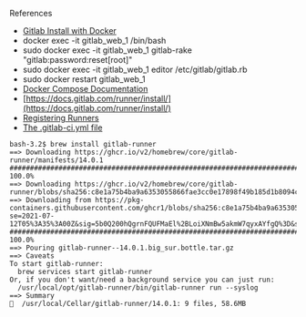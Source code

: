 

References

- [Gitlab Install with Docker](https://docs.gitlab.com/ee/install/docker.html)
- docker exec -it gitlab_web_1 /bin/bash 
- sudo docker exec -it gitlab_web_1 gitlab-rake "gitlab:password:reset[root]"
- sudo docker exec -it gitlab_web_1 editor /etc/gitlab/gitlab.rb
- sudo docker restart gitlab_web_1
- [Docker Compose Documentation](https://docs.docker.com/compose/)
- [https://docs.gitlab.com/runner/install/](https://docs.gitlab.com/runner/install/)
- [Registering Runners](https://docs.gitlab.com/runner/register/#:~:text=%20Registering%20runners%20%201%20Docker.%20The%20instructions,instance%20URL%20%28also%20known%20as%20the...%20More%20)
- [The .gitlab-ci.yml file](https://docs.gitlab.com/ee/ci/yaml/gitlab_ci_yaml.html)
```aidl
bash-3.2$ brew install gitlab-runner
==> Downloading https://ghcr.io/v2/homebrew/core/gitlab-runner/manifests/14.0.1
######################################################################## 100.0%
==> Downloading https://ghcr.io/v2/homebrew/core/gitlab-runner/blobs/sha256:c8e1a75b4ba9a6353055866fae3cc0e17898f49b185d1b8094c6dfb4a90a9080
==> Downloading from https://pkg-containers.githubusercontent.com/ghcr1/blobs/sha256:c8e1a75b4ba9a6353055866fae3cc0e17898f49b185d1b8094c6dfb4a90a9080?se=2021-07-12T05%3A35%3A00Z&sig=5b0Q200hQgrnFQUFMaEl%2BLoiXNmBw5akmW7qyxAYfgQ%3D&sp=r&spr=https&sr=b&sv=2
######################################################################## 100.0%
==> Pouring gitlab-runner--14.0.1.big_sur.bottle.tar.gz
==> Caveats
To start gitlab-runner:
  brew services start gitlab-runner
Or, if you don't want/need a background service you can just run:
  /usr/local/opt/gitlab-runner/bin/gitlab-runner run --syslog
==> Summary
🍺  /usr/local/Cellar/gitlab-runner/14.0.1: 9 files, 58.6MB
```